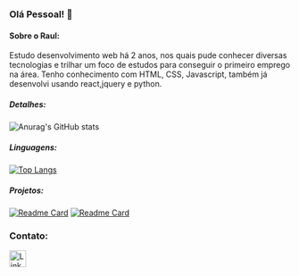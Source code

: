 ###  Olá Pessoal! 👋

#### Sobre o Raul:
Estudo desenvolvimento web há 2 anos, nos quais pude conhecer diversas tecnologias e trilhar um foco de estudos para conseguir o primeiro emprego na área.
Tenho conhecimento com HTML, CSS, Javascript, também já desenvolvi usando react,jquery e python.

##### Detalhes:

![Anurag's GitHub stats](https://github-readme-stats.vercel.app/api?username=raulpereira1&show_icons=true&theme=tokyonight)</br>
##### Linguagens:
[![Top Langs](https://github-readme-stats.vercel.app/api/top-langs/?username=anuraghazra&layout=compact)](https://github.com/anuraghazra/github-readme-stats)</br>
##### Projetos: </br>

[![Readme Card](https://github-readme-stats.vercel.app/api/pin/?username=raulpereira1&repo=ApiCrudCSharp)](https://github.com/raulpereira1/ApiCrudCSharp)
[![Readme Card](https://github-readme-stats.vercel.app/api/pin/?username=raulpereira1&repo=erudio-microservices-dotnet6)](https://github.com/raulpereira1/erudio-microservices-dotnet6)

### Contato:
[<img src='https://img.shields.io/badge/LinkedIn-0077B5?style=for-the-badge&logo=linkedin&logoColor=white' alt='Linkedin' height='30'>](https://www.linkedin.com/in/raul-pereira-266401146/)
